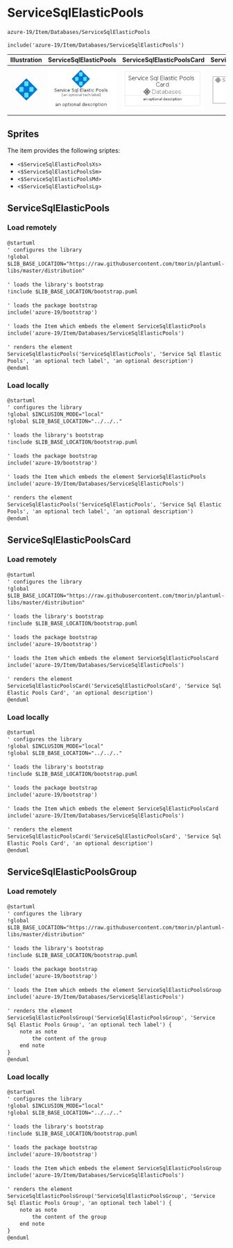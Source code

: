 # ServiceSqlElasticPools


```text
azure-19/Item/Databases/ServiceSqlElasticPools
```

```text
include('azure-19/Item/Databases/ServiceSqlElasticPools')
```



| Illustration | ServiceSqlElasticPools | ServiceSqlElasticPoolsCard | ServiceSqlElasticPoolsGroup |
| :---: | :---: | :---: | :---: |
| ![illustration for Illustration](../../../azure-19/Item/Databases/ServiceSqlElasticPools.png) | ![illustration for ServiceSqlElasticPools](../../../azure-19/Item/Databases/ServiceSqlElasticPools.Local.png) | ![illustration for ServiceSqlElasticPoolsCard](../../../azure-19/Item/Databases/ServiceSqlElasticPoolsCard.Local.png) | ![illustration for ServiceSqlElasticPoolsGroup](../../../azure-19/Item/Databases/ServiceSqlElasticPoolsGroup.Local.png) |



## Sprites
The item provides the following sriptes:

- `<$ServiceSqlElasticPoolsXs>`
- `<$ServiceSqlElasticPoolsSm>`
- `<$ServiceSqlElasticPoolsMd>`
- `<$ServiceSqlElasticPoolsLg>`





## ServiceSqlElasticPools

### Load remotely
```plantuml
@startuml
' configures the library
!global $LIB_BASE_LOCATION="https://raw.githubusercontent.com/tmorin/plantuml-libs/master/distribution"

' loads the library's bootstrap
!include $LIB_BASE_LOCATION/bootstrap.puml

' loads the package bootstrap
include('azure-19/bootstrap')

' loads the Item which embeds the element ServiceSqlElasticPools
include('azure-19/Item/Databases/ServiceSqlElasticPools')

' renders the element
ServiceSqlElasticPools('ServiceSqlElasticPools', 'Service Sql Elastic Pools', 'an optional tech label', 'an optional description')
@enduml
```

### Load locally
```plantuml
@startuml
' configures the library
!global $INCLUSION_MODE="local"
!global $LIB_BASE_LOCATION="../../.."

' loads the library's bootstrap
!include $LIB_BASE_LOCATION/bootstrap.puml

' loads the package bootstrap
include('azure-19/bootstrap')

' loads the Item which embeds the element ServiceSqlElasticPools
include('azure-19/Item/Databases/ServiceSqlElasticPools')

' renders the element
ServiceSqlElasticPools('ServiceSqlElasticPools', 'Service Sql Elastic Pools', 'an optional tech label', 'an optional description')
@enduml
```

## ServiceSqlElasticPoolsCard

### Load remotely
```plantuml
@startuml
' configures the library
!global $LIB_BASE_LOCATION="https://raw.githubusercontent.com/tmorin/plantuml-libs/master/distribution"

' loads the library's bootstrap
!include $LIB_BASE_LOCATION/bootstrap.puml

' loads the package bootstrap
include('azure-19/bootstrap')

' loads the Item which embeds the element ServiceSqlElasticPoolsCard
include('azure-19/Item/Databases/ServiceSqlElasticPools')

' renders the element
ServiceSqlElasticPoolsCard('ServiceSqlElasticPoolsCard', 'Service Sql Elastic Pools Card', 'an optional description')
@enduml
```

### Load locally
```plantuml
@startuml
' configures the library
!global $INCLUSION_MODE="local"
!global $LIB_BASE_LOCATION="../../.."

' loads the library's bootstrap
!include $LIB_BASE_LOCATION/bootstrap.puml

' loads the package bootstrap
include('azure-19/bootstrap')

' loads the Item which embeds the element ServiceSqlElasticPoolsCard
include('azure-19/Item/Databases/ServiceSqlElasticPools')

' renders the element
ServiceSqlElasticPoolsCard('ServiceSqlElasticPoolsCard', 'Service Sql Elastic Pools Card', 'an optional description')
@enduml
```

## ServiceSqlElasticPoolsGroup

### Load remotely
```plantuml
@startuml
' configures the library
!global $LIB_BASE_LOCATION="https://raw.githubusercontent.com/tmorin/plantuml-libs/master/distribution"

' loads the library's bootstrap
!include $LIB_BASE_LOCATION/bootstrap.puml

' loads the package bootstrap
include('azure-19/bootstrap')

' loads the Item which embeds the element ServiceSqlElasticPoolsGroup
include('azure-19/Item/Databases/ServiceSqlElasticPools')

' renders the element
ServiceSqlElasticPoolsGroup('ServiceSqlElasticPoolsGroup', 'Service Sql Elastic Pools Group', 'an optional tech label') {
    note as note
        the content of the group
    end note
}
@enduml
```

### Load locally
```plantuml
@startuml
' configures the library
!global $INCLUSION_MODE="local"
!global $LIB_BASE_LOCATION="../../.."

' loads the library's bootstrap
!include $LIB_BASE_LOCATION/bootstrap.puml

' loads the package bootstrap
include('azure-19/bootstrap')

' loads the Item which embeds the element ServiceSqlElasticPoolsGroup
include('azure-19/Item/Databases/ServiceSqlElasticPools')

' renders the element
ServiceSqlElasticPoolsGroup('ServiceSqlElasticPoolsGroup', 'Service Sql Elastic Pools Group', 'an optional tech label') {
    note as note
        the content of the group
    end note
}
@enduml
```

